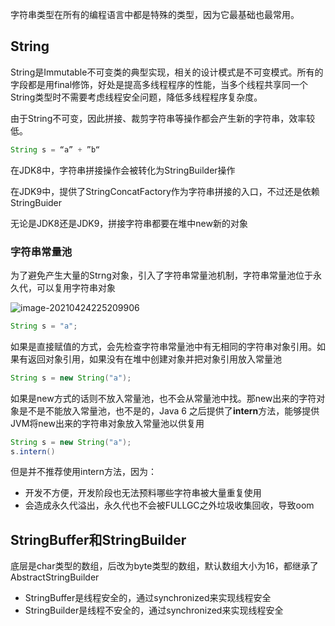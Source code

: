 字符串类型在所有的编程语言中都是特殊的类型，因为它最基础也最常用。

## String

String是Immutable不可变类的典型实现，相关的设计模式是不可变模式。所有的字段都是用final修饰，好处是提高多线程程序的性能，当多个线程共享同一个String类型时不需要考虑线程安全问题，降低多线程程序复杂度。

由于String不可变，因此拼接、裁剪字符串等操作都会产生新的字符串，效率较低。

```java
String s = “a” + ”b“
```

在JDK8中，字符串拼接操作会被转化为StringBuilder操作

在JDK9中，提供了StringConcatFactory作为字符串拼接的入口，不过还是依赖StringBuider

无论是JDK8还是JDK9，拼接字符串都要在堆中new新的对象

### 字符串常量池

为了避免产生大量的Strng对象，引入了字符串常量池机制，字符串常量池位于永久代，可以复用字符串对象

![image-20210424225209906](https://i.loli.net/2021/06/27/6OgZ3wSEvpdHftT.png)

```JAVA
String s = "a";
```

如果是直接赋值的方式，会先检查字符串常量池中有无相同的字符串对象引用。如果有返回对象引用，如果没有在堆中创建对象并把对象引用放入常量池

```JAVA
String s = new String("a");
```

如果是new方式的话则不放入常量池，也不会从常量池中找。那new出来的字符对象是不是不能放入常量池，也不是的，Java 6 之后提供了**intern**方法，能够提供JVM将new出来的字符串对象放入常量池以供复用

```java
String s = new String("a");
s.intern()
```

但是并不推荐使用intern方法，因为：

- 开发不方便，开发阶段也无法预料哪些字符串被大量重复使用
- 会造成永久代溢出，永久代也不会被FULLGC之外垃圾收集回收，导致oom

## StringBuffer和StringBuilder

底层是char类型的数组，后改为byte类型的数组，默认数组大小为16，都继承了AbstractStringBuilder

- StringBuffer是线程安全的，通过synchronized来实现线程安全
- StringBuilder是线程不安全的，通过synchronized来实现线程安全